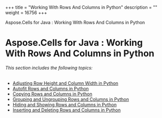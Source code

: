 +++
title = "Working With Rows And Columns in Python" 
description = "" 
weight = 16756 
+++

Aspose.Cells for Java : Working With Rows And Columns in Python  

# Aspose.Cells for Java : Working With Rows And Columns in Python


###### This section includes the following topics:  

*   [Adjusting Row Height and Column Width in Python](https://docs2.aspose.com/cells/java/plugins/asposecellsjavaforpython/pythonprogrammersguide/workingwithrowsandcolumnsinpython/adjusting+row+height+and+column+width+in+python)
*   [Autofit Rows and Columns in Python](https://docs2.aspose.com/cells/java/plugins/asposecellsjavaforpython/pythonprogrammersguide/workingwithrowsandcolumnsinpython/autofit+rows+and+columns+in+python)
*   [Copying Rows and Columns in Python](https://docs2.aspose.com/cells/java/plugins/asposecellsjavaforpython/pythonprogrammersguide/workingwithrowsandcolumnsinpython/copying+rows+and+columns+in+python)
*   [Grouping and Ungrouping Rows and Columns in Python](https://docs2.aspose.com/cells/java/plugins/asposecellsjavaforpython/pythonprogrammersguide/workingwithrowsandcolumnsinpython/grouping+and+ungrouping+rows+and+columns+in+python)
*   [Hiding and Showing Rows and Columns in Python](https://docs2.aspose.com/cells/java/plugins/asposecellsjavaforpython/pythonprogrammersguide/workingwithrowsandcolumnsinpython/hiding+and+showing+rows+and+columns+in+python)
*   [Inserting and Deleting Rows and Columns in Python](https://docs2.aspose.com/cells/java/plugins/asposecellsjavaforpython/pythonprogrammersguide/workingwithrowsandcolumnsinpython/inserting+and+deleting+rows+and+columns+in+python)

